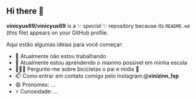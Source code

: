 ## Hi there 👋


**vinicyus69/vinicyus69** is a ✨ _special_ ✨ repository because its `README.md` (this file) appears on your GitHub profile.

Aqui estão algumas ideias para você começar:

- 🔭 Atualmente não estou trabalhando 
- 🌱 Atualmente estou aprendendo o maximo possivel em minha escola
- 🚴🏼‍♂️ Pergunte-me sobre bicicletas o pai e midia 🤟
- 📫 Como entrar em contato comigo pelo instagram:@𝐯𝐢𝐧𝐢𝐳𝐢𝐧𝐧_𝐟𝐱𝐩
- 😄 Pronomes: ...
- ⚡ Curiosidade: ...
